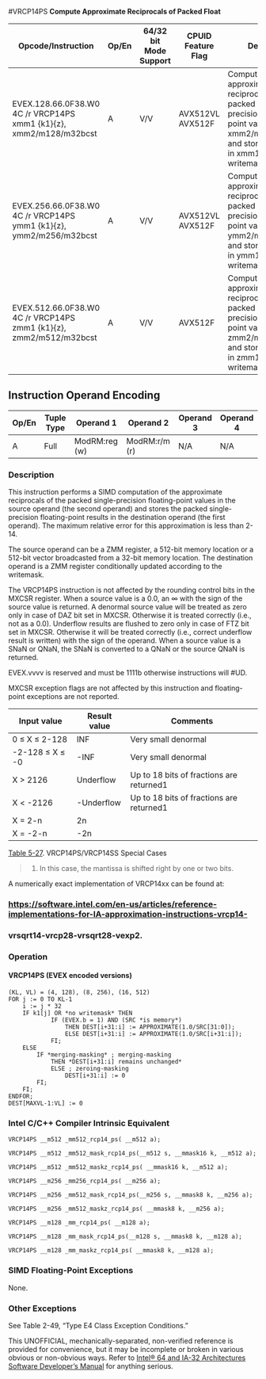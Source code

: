 #VRCP14PS
**Compute Approximate Reciprocals of Packed Float**

| Opcode/Instruction                                                 | Op/En | 64/32 bit Mode Support | CPUID Feature Flag | Description                                                                                                                                                     |
| ------------------------------------------------------------------ | ----- | ---------------------- | ------------------ | --------------------------------------------------------------------------------------------------------------------------------------------------------------- |
| EVEX.128.66.0F38.W0 4C /r VRCP14PS xmm1 {k1}{z}, xmm2/m128/m32bcst | A     | V/V                    | AVX512VL AVX512F   | Computes the approximate reciprocals of the packed single-precision floating-point values in xmm2/m128/m32bcst and stores the results in xmm1. Under writemask. |
| EVEX.256.66.0F38.W0 4C /r VRCP14PS ymm1 {k1}{z}, ymm2/m256/m32bcst | A     | V/V                    | AVX512VL AVX512F   | Computes the approximate reciprocals of the packed single-precision floating-point values in ymm2/m256/m32bcst and stores the results in ymm1. Under writemask. |
| EVEX.512.66.0F38.W0 4C /r VRCP14PS zmm1 {k1}{z}, zmm2/m512/m32bcst | A     | V/V                    | AVX512F            | Computes the approximate reciprocals of the packed single-precision floating-point values in zmm2/m512/m32bcst and stores the results in zmm1. Under writemask. |

## Instruction Operand Encoding

| Op/En | Tuple Type | Operand 1     | Operand 2     | Operand 3 | Operand 4 |
| ----- | ---------- | ------------- | ------------- | --------- | --------- |
| A     | Full       | ModRM:reg (w) | ModRM:r/m (r) | N/A       | N/A       |

### Description

This instruction performs a SIMD computation of the approximate reciprocals of the packed single-precision floating-point values in the source operand (the second operand) and stores the packed single-precision floating-point results in the destination operand (the first operand). The maximum relative error for this approximation is less than 2-14.

The source operand can be a ZMM register, a 512-bit memory location or a 512-bit vector broadcasted from a 32-bit memory location. The destination operand is a ZMM register conditionally updated according to the writemask.

The VRCP14PS instruction is not affected by the rounding control bits in the MXCSR register. When a source value is a 0.0, an ∞ with the sign of the source value is returned. A denormal source value will be treated as zero only in case of DAZ bit set in MXCSR. Otherwise it is treated correctly (i.e., not as a 0.0). Underflow results are flushed to zero only in case of FTZ bit set in MXCSR. Otherwise it will be treated correctly (i.e., correct underflow result is written) with the sign of the operand. When a source value is a SNaN or QNaN, the SNaN is converted to a QNaN or the source QNaN is returned.

EVEX.vvvv is reserved and must be 1111b otherwise instructions will #​​​UD.

MXCSR exception flags are not affected by this instruction and floating-point exceptions are not reported.

| Input value     | Result value | Comments                                 |
| --------------- | ------------ | ---------------------------------------- |
| 0 ≤ X ≤ 2-128   | INF          | Very small denormal                      |
| -2-128 ≤ X ≤ -0 | -INF         | Very small denormal                      |
| X > 2126        | Underflow    | Up to 18 bits of fractions are returned1 |
| X < -2126       | -Underflow   | Up to 18 bits of fractions are returned1 |
| X = 2-n         | 2n           |                                          |
| X = -2-n        | -2n          |                                          |

[Table 5-27](/x86/vrcp14ps#tbl-5-27). VRCP14PS/VRCP14SS Special Cases

> 1. In this case, the mantissa is shifted right by one or two bits.

A numerically exact implementation of VRCP14xx can be found at:

### https://software.intel.com/en-us/articles/reference-implementations-for-IA-approximation-instructions-vrcp14-

### vrsqrt14-vrcp28-vrsqrt28-vexp2.

### Operation

#### VRCP14PS (EVEX encoded versions)

```
(KL, VL) = (4, 128), (8, 256), (16, 512)
FOR j := 0 TO KL-1
    i := j * 32
    IF k1[j] OR *no writemask* THEN
            IF (EVEX.b = 1) AND (SRC *is memory*)
                THEN DEST[i+31:i] := APPROXIMATE(1.0/SRC[31:0]);
                ELSE DEST[i+31:i] := APPROXIMATE(1.0/SRC[i+31:i]);
            FI;
    ELSE
        IF *merging-masking* ; merging-masking
            THEN *DEST[i+31:i] remains unchanged*
            ELSE ; zeroing-masking
                DEST[i+31:i] := 0
        FI;
    FI;
ENDFOR;
DEST[MAXVL-1:VL] := 0

```

### Intel C/C++ Compiler Intrinsic Equivalent

```
VRCP14PS __m512 _mm512_rcp14_ps( __m512 a);

```

```
VRCP14PS __m512 _mm512_mask_rcp14_ps(__m512 s, __mmask16 k, __m512 a);

```

```
VRCP14PS __m512 _mm512_maskz_rcp14_ps( __mmask16 k, __m512 a);

```

```
VRCP14PS __m256 _mm256_rcp14_ps( __m256 a);

```

```
VRCP14PS __m256 _mm512_mask_rcp14_ps(__m256 s, __mmask8 k, __m256 a);

```

```
VRCP14PS __m256 _mm512_maskz_rcp14_ps( __mmask8 k, __m256 a);

```

```
VRCP14PS __m128 _mm_rcp14_ps( __m128 a);

```

```
VRCP14PS __m128 _mm_mask_rcp14_ps(__m128 s, __mmask8 k, __m128 a);

```

```
VRCP14PS __m128 _mm_maskz_rcp14_ps( __mmask8 k, __m128 a);

```

### SIMD Floating-Point Exceptions

None.

### Other Exceptions

See Table 2-49, “Type E4 Class Exception Conditions.”

This UNOFFICIAL, mechanically-separated, non-verified reference is provided for convenience, but it may be
incomplete or broken in various obvious or non-obvious
ways. Refer to [Intel® 64 and IA-32 Architectures Software Developer’s Manual](https://software.intel.com/en-us/download/intel-64-and-ia-32-architectures-sdm-combined-volumes-1-2a-2b-2c-2d-3a-3b-3c-3d-and-4) for anything serious.
